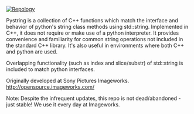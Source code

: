 [![Repology](https://img.shields.io/repology/repositories/pystring)](https://repology.org/project/pystring/versions)

Pystring is a collection of C++ functions which match the interface and
behavior of python's string class methods using std::string. Implemented in
C++, it does not require or make use of a python interpreter. It provides
convenience and familiarity for common string operations not included in the
standard C++ library. It's also useful in environments where both C++ and
python are used.

Overlapping functionality (such as index and slice/substr) of std::string is
included to match python interfaces.

Originally developed at Sony Pictures Imageworks.
http://opensource.imageworks.com/

Note: Despite the infrequent updates, this repo is not dead/abandoned - just
stable!  We use it every day at Imageworks.
